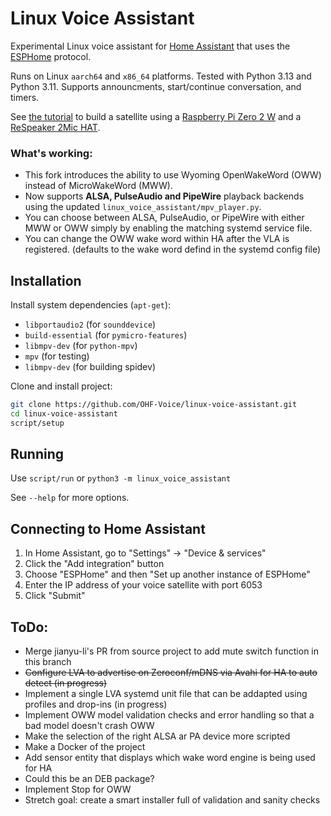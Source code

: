 # Linux Voice Assistant

Experimental Linux voice assistant for [Home Assistant][homeassistant] that uses the [ESPHome][esphome] protocol.

Runs on Linux `aarch64` and `x86_64` platforms. Tested with Python 3.13 and Python 3.11.
Supports announcments, start/continue conversation, and timers.

See [the tutorial](docs/linux-voice-assistant-2mic-install.md) to build a satellite using a [Raspberry Pi Zero 2 W](https://www.raspberrypi.com/products/raspberry-pi-zero-2-w/) and a [ReSpeaker 2Mic HAT](https://wiki.keyestudio.com/Ks0314_keyestudio_ReSpeaker_2-Mic_Pi_HAT_V1.0). 

### What's working:
- This fork introduces the ability to use Wyoming OpenWakeWord (OWW) instead of MicroWakeWord (MWW).
- Now supports **ALSA, PulseAudio and PipeWire** playback backends using the updated `linux_voice_assistant/mpv_player.py`.
- You can choose between ALSA, PulseAudio, or PipeWire with either MWW or OWW simply by enabling the matching systemd service file.
- You can change the OWW wake word within HA after the VLA is registered. (defaults to the wake word defind in the systemd config file)

## Installation

Install system dependencies (`apt-get`):

* `libportaudio2` (for `sounddevice`)
* `build-essential` (for `pymicro-features`)
* `libmpv-dev` (for `python-mpv`)
* `mpv` (for testing)
* `libmpv-dev` (for building spidev)

Clone and install project:

``` sh
git clone https://github.com/OHF-Voice/linux-voice-assistant.git
cd linux-voice-assistant
script/setup
```

## Running

Use `script/run` or `python3 -m linux_voice_assistant`

See `--help` for more options.

## Connecting to Home Assistant

1. In Home Assistant, go to "Settings" -> "Device & services"
2. Click the "Add integration" button
3. Choose "ESPHome" and then "Set up another instance of ESPHome"
4. Enter the IP address of your voice satellite with port 6053
5. Click "Submit"


## ToDo:

* Merge jianyu-li's PR from source project to add mute switch function in this branch
* ~~Configure LVA to advertise on Zeroconf/mDNS via Avahi for HA to auto detect (in progress)~~
* Implement a single LVA systemd unit file that can be addapted using profiles and drop-ins (in progress)
* Implement OWW model validation checks and error handling so that a bad model doesn't crash OWW
* Make the selection of the right ALSA ar PA device more scripted
* Make a Docker of the project
* Add sensor entity that displays which wake word engine is being used for HA
* Could this be an DEB package?
* Implement Stop for OWW
* Stretch goal: create a smart installer full of validation and sanity checks
<!-- Links -->
[homeassistant]: https://www.home-assistant.io/
[esphome]: https://esphome.io/
[wyoming]: https://github.com/rhasspy/wyoming-openwakeword/
[future proof home]: https://github.com/FutureProofHomes/wyoming-enhancements/
